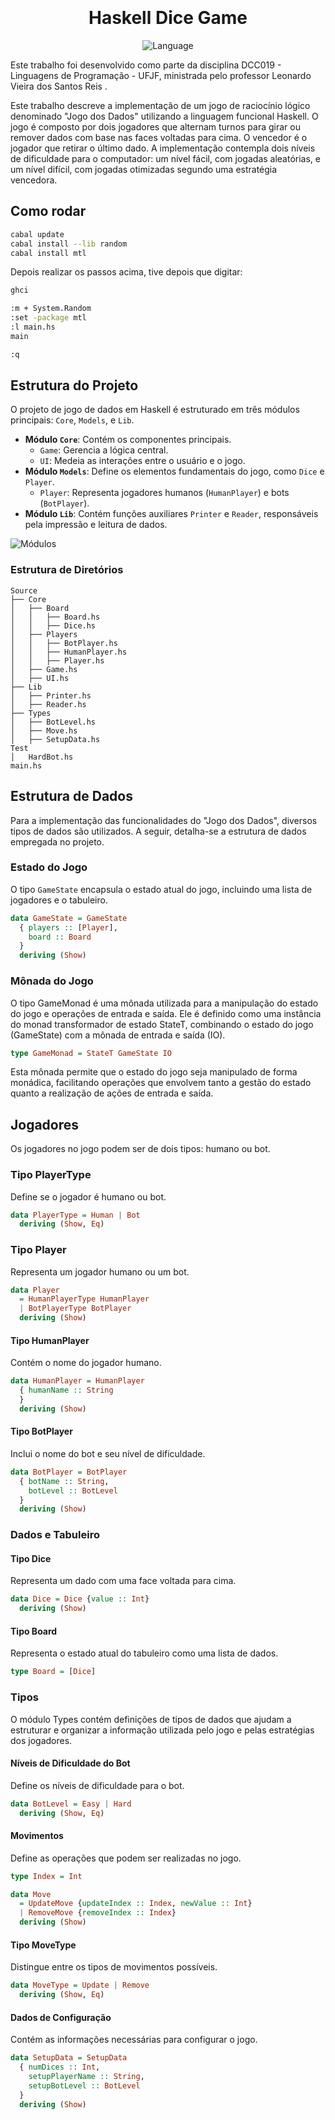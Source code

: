 <h1 align="center">
    <br><br>
    <b> Haskell Dice Game </b> 
</h1>

<p align="center">
  <img alt="Language" src="https://img.shields.io/badge/language-Haskell-brightgreen">
</p>

Este trabalho foi desenvolvido como parte da disciplina DCC019 - Linguagens de Programação - UFJF, ministrada pelo professor Leonardo Vieira dos Santos Reis .

Este trabalho descreve a implementação de um jogo de raciocínio lógico denominado "Jogo dos Dados" utilizando a linguagem funcional Haskell. O jogo é composto por dois jogadores que alternam turnos para girar ou remover dados com base nas faces voltadas para cima. O vencedor é o jogador que retirar o último dado. A implementação contempla dois níveis de dificuldade para o computador: um nível fácil, com jogadas aleatórias, e um nível difícil, com jogadas otimizadas segundo uma estratégia vencedora.


## Como rodar

```bash
cabal update
cabal install --lib random
cabal install mtl
```

Depois realizar os passos acima, tive depois que digitar:

```bash
ghci

:m + System.Random
:set -package mtl
:l main.hs
main

:q
```



## Estrutura do Projeto

O projeto de jogo de dados em Haskell é estruturado em três módulos principais: `Core`, `Models`, e `Lib`.

- **Módulo `Core`**: Contém os componentes principais.
  - `Game`: Gerencia a lógica central.
  - `UI`: Medeia as interações entre o usuário e o jogo.
- **Módulo `Models`**: Define os elementos fundamentais do jogo, como `Dice` e `Player`.
  - `Player`: Representa jogadores humanos (`HumanPlayer`) e bots (`BotPlayer`).
- **Módulo `Lib`**: Contém funções auxiliares `Printer` e `Reader`, responsáveis pela impressão e leitura de dados.

![Módulos](./.github/flow.jpg)



### Estrutura de Diretórios

```plaintext
Source
├── Core
│   ├── Board
│   │   ├── Board.hs
│   │   ├── Dice.hs
│   ├── Players
│   │   ├── BotPlayer.hs
│   │   ├── HumanPlayer.hs
│   │   ├── Player.hs
│   ├── Game.hs
│   ├── UI.hs
├── Lib
│   ├── Printer.hs
│   ├── Reader.hs
├── Types
│   ├── BotLevel.hs
│   ├── Move.hs
│   ├── SetupData.hs
Test
│   HardBot.hs
main.hs
```

## Estrutura de Dados

Para a implementação das funcionalidades do "Jogo dos Dados", diversos tipos de dados são utilizados. A seguir, detalha-se a estrutura de dados empregada no projeto.

### Estado do Jogo

O tipo `GameState` encapsula o estado atual do jogo, incluindo uma lista de jogadores e o tabuleiro.

```haskell
data GameState = GameState
  { players :: [Player],
    board :: Board
  }
  deriving (Show)
```


### Mônada do Jogo

O tipo GameMonad é uma mônada utilizada para a manipulação do estado do jogo e operações de entrada e saída. Ele é definido como uma instância do monad transformador de estado StateT, combinando o estado do jogo (GameState) com a mônada de entrada e saída (IO).

```haskell
type GameMonad = StateT GameState IO
```

Esta mônada permite que o estado do jogo seja manipulado de forma monádica, facilitando operações que envolvem tanto a gestão do estado quanto a realização de ações de entrada e saída.

## Jogadores
Os jogadores no jogo podem ser de dois tipos: humano ou bot.

### Tipo PlayerType
Define se o jogador é humano ou bot.

```haskell
data PlayerType = Human | Bot
  deriving (Show, Eq)
```

### Tipo Player
Representa um jogador humano ou um bot.

```haskell
data Player
  = HumanPlayerType HumanPlayer
  | BotPlayerType BotPlayer
  deriving (Show)
```

#### Tipo HumanPlayer
Contém o nome do jogador humano.

```haskell
data HumanPlayer = HumanPlayer
  { humanName :: String
  }
  deriving (Show)
```

#### Tipo BotPlayer
Inclui o nome do bot e seu nível de dificuldade.

```haskell
data BotPlayer = BotPlayer
  { botName :: String,
    botLevel :: BotLevel
  }
  deriving (Show)
```

### Dados e Tabuleiro

#### Tipo Dice
Representa um dado com uma face voltada para cima.

```haskell
data Dice = Dice {value :: Int}
  deriving (Show)
```

#### Tipo Board
Representa o estado atual do tabuleiro como uma lista de dados.

```haskell
type Board = [Dice]
```


### Tipos
O módulo Types contém definições de tipos de dados que ajudam a estruturar e organizar a informação utilizada pelo jogo e pelas estratégias dos jogadores.

#### Níveis de Dificuldade do Bot
Define os níveis de dificuldade para o bot.

```haskell
data BotLevel = Easy | Hard
  deriving (Show, Eq)
```


#### Movimentos
Define as operações que podem ser realizadas no jogo.

```haskell
type Index = Int

data Move
  = UpdateMove {updateIndex :: Index, newValue :: Int}
  | RemoveMove {removeIndex :: Index}
  deriving (Show)
```


#### Tipo MoveType
Distingue entre os tipos de movimentos possíveis.

```haskell
data MoveType = Update | Remove
  deriving (Show, Eq)
```

#### Dados de Configuração
Contém as informações necessárias para configurar o jogo.

```haskell
data SetupData = SetupData
  { numDices :: Int,
    setupPlayerName :: String,
    setupBotLevel :: BotLevel
  }
  deriving (Show)
  ```
